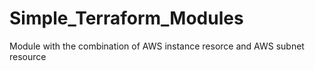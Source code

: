 # Simple_Terraform_Modules

Module with the combination of AWS instance resorce and AWS subnet resource
